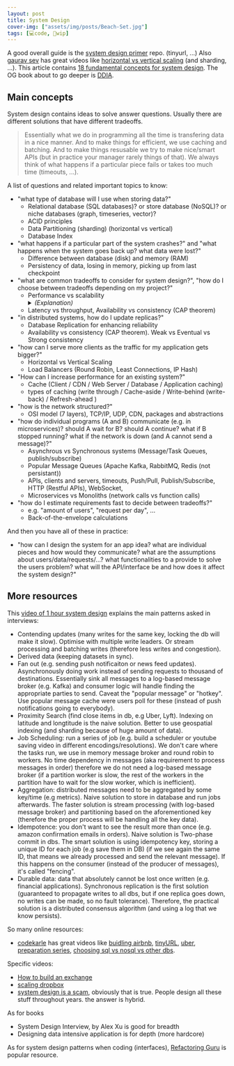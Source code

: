 ```yaml
---
layout: post
title: System Design
cover-img: ["assets/img/posts/Beach-Set.jpg"]
tags: [💻code, 🚧wip]
---
```


A good overall guide is the [system design primer](https://github.com/donnemartin/system-design-primer/?tab=readme-ov-file) repo. (tinyurl, ...)
Also [gaurav sev](https://www.youtube.com/@gkcs) has great videos like [horizontal vs vertical scaling](https://youtu.be/xpDnVSmNFX0) (and sharding, ...). This article contains [18 fundamental concepts for system design](https://www.designgurus.io/blog/system-design-interview-fundamentals). The OG book about to go deeper is [DDIA](https://www.oreilly.com/library/view/designing-data-intensive-applications/9781491903063/).


## Main concepts

System design contains ideas to solve answer questions. Usually there are different solutions that have different tradeoffs.

> Essentially what we do in programming all the time is transfering data in a nice manner. And to make things for efficient, we use caching and batching. And to make things resusable we try to make nice/smart APIs (but in practice your manager rarely things of that).
> We always think of what happens if a particular piece fails or takes too much time (timeouts, ...).

A list of questions and related important topics to know:
* "what type of database will I use when storing data?" 
    * Relational database (SQL databases)? or store database (NoSQL)? or niche databases (graph, timeseries, vector)?
    * ACID principles
    * Data Partitioning (sharding) (horizontal vs vertical)
    * Database Index
* "what happens if a particular part of the system crashes?" and "what happens when the system goes back up? what data were lost?"
    * Difference between database (disk) and memory (RAM)
    * Persistency of data, losing in memory, picking up from last checkpoint
* "what are common tradeoffs to consider for system design?", "how do I choose between tradeoffs depending on my project?"
    * Performance vs scalability <details><summary><i>(Explanation)</i></summary>If you have a performance problem, your system is slow for a single user. If you have a scalability problem, your system is fast for a single user but slow under heavy load.</details>
    * Latency vs throughput, Availability vs consistency (CAP theorem)
* "in distributed systems, how do I update replicas?"
    * Database Replication for enhancing reliability
    * Availability vs consistency (CAP theorem). Weak vs Eventual vs Strong consistency
* "how can I serve more clients as the traffic for my application gets bigger?" 
    * Horizontal vs Vertical Scaling
    * Load Balancers (Round Robin, Least Connections, IP Hash)
* "How can I increase performance for an existing system?"
    * Cache (Client / CDN / Web Server / Database / Application caching)
    * types of caching (write through / Cache-aside / Write-behind (write-back) / Refresh-ahead )
* "how is the network structured?" 
    * OSI model (7 layers), TCP/IP, UDP, CDN, packages and abstractions
* "how do individual programs (A and B) communicate (e.g. in microservices)? should A wait for B? should A continue? what if B stopped running? what if the network is down (and A cannot send a message)?" 
    * Asynchrous vs Synchronous systems (Message/Task Queues, publish/subscribe)
    * Popular Message Queues (Apache Kafka, RabbitMQ, Redis (not persistant))
    * APIs, clients and servers, timeouts, Push/Pull, Publish/Subscribe, HTTP (Restful APIs), WebSocket, 
    * Microservices vs Monoliths (network calls vs function calls)
* "how do I estimate requirements fast to decide between tradeoffs?"
    * e.g. "amount of users", "request per day", ...
    * Back-of-the-envelope calculations

And then you have all of these in practice:
* "how can I design the system for an app idea? what are individual pieces and how would they communicate? what are the assumptions about users/data/requests/...? what functionalities to a provide to solve the users problem? what will the API/interface be and how does it affect the system design?"

## More resources

This [video of 1 hour system design](https://youtu.be/iYIjJ7utdDI) explains the main patterns asked in interviews: 
* Contending updates (many writes for the same key, locking the db will make it slow). Optimise with multiple write leaders. Or stream processing and batching writes (therefore less writes and congestion).
* Derived data (keeping datasets in sync).
* Fan out (e.g. sending push notificaiton or news feed updates). Asynchronously doing work instead of sending requests to thousand of destinations. Essentially sink all messages to a log-based message broker (e.g. Kafka) and consumer logic will handle finding the appropriate parties to send. Caveat the "popular message" or "hotkey". Use popular message cache were users poll for these (instead of push notifications going to everybody).
* Proximity Search (find close items in db, e.g Uber, Lyft). Indexing on latitude and longtitude is the naive solution. Better to use geospatial indexing (and sharding because of huge amount of data).
* Job Scheduling: run a series of job (e.g. build a scheduler or youtube saving video in different encodings/resolutions). We don't care where the tasks run, we use in memory message broker and round robin to workers. No time dependency in messages (aka requirement to process messages in order) therefore we do not need a log-based message broker (if a partition worker is slow, the rest of the workers in the partition have to wait for the slow worker, which is inefficient).
* Aggregation: distributed messages need to be aggregated by some key/time (e.g metrics). Naive solution to store in database and run jobs afterwards. The faster solution is stream processing (with log-based message broker) and partitioning based on the aforementioned key (therefore the proper process will be handling all the key data).
* Idempotence: you don't want to see the result more than once (e.g. amazon confirmation emails in orders). Naive solution is Two-phase commit in dbs. The smart solution is using idempotency key, storing a unique ID for each job (e.g save them in DB) (if we see again the same ID, that means we already processed and send the relevant message). If this happens on the consumer (instead of the producer of messages), it's called "fencing".
* Durable data: data that absolutely cannot be lost once written (e.g. financial applications). Synchronous replication is the first solution (guaranteed to propagate writes to all dbs, but if one replica goes down, no writes can be made, so no fault tolerance). Therefore, the practical solution is a distributed consensus algorithm (and using a log that we know persists).  

So many online resources:
* [codekarle](https://www.youtube.com/@codeKarle/videos) has great videos like [buidling airbnb](https://www.youtube.com/watch?v=YyOXt2MEkv4), [tinyURL](https://www.youtube.com/watch?v=AVztRY77xxA&ab_channel=codeKarle&sttick=0), [uber](https://www.youtube.com/watch?v=Tp8kpMe-ZKw&ab_channel=codeKarle&sttick=0), [preparation series](https://www.youtube.com/watch?v=3loACSxowRU&list=PLhgw50vUymycJPN6ZbGTpVKAJ0cL4OEH3), [choosing sql vs nosql vs other dbs](https://www.youtube.com/watch?v=cODCpXtPHbQ&list=PLhgw50vUymycJPN6ZbGTpVKAJ0cL4OEH3&index=10&ab_channel=codeKarle). 

Specific videos:
* [How to build an exchange](https://www.youtube.com/watch?v=b1e4t2k2KJY&ab_channel=JaneStreet)
* [scaling dropbox](https://www.youtube.com/watch?v=PE4gwstWhmc&ab_channel=Stanford)
* [system design is a scam](https://www.youtube.com/watch?v=rKgtPABz9AY), obviously that is true. People design all these stuff throughout years. the answer is hybrid.

As for books
* System Design Interview, by Alex Xu is good for breadth
* Designing data intensive application is for depth (more hardcore)

As for system design patterns when coding (interfaces), [Refactoring Guru](https://refactoring.guru/design-patterns) is popular resource.
